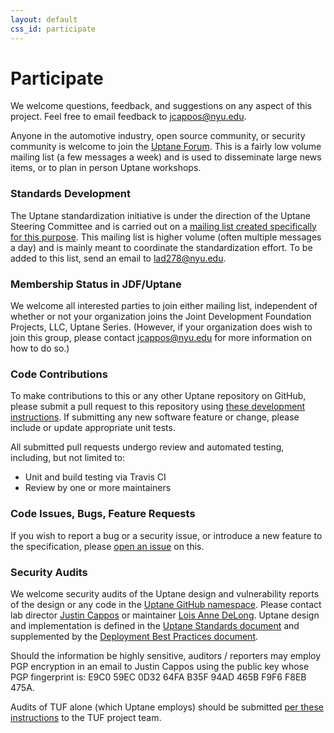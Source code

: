 ```yaml
---
layout: default
css_id: participate
---
```


# Participate

We welcome questions, feedback, and suggestions on any aspect of this project.
Feel free to email feedback to [jcappos@nyu.edu](mailto:jcappos@nyu.edu).

Anyone in the automotive industry, open source community, or security community
is welcome to join the
[Uptane Forum](https://groups.google.com/forum/#!forum/uptane-forum).
This is a fairly low volume mailing list (a few messages a week) and is used
to disseminate large news items, or to plan in person Uptane workshops.

### Standards Development
The Uptane standardization initiative is under the direction of the Uptane
Steering Committee and is carried out on a
[mailing list created specifically for this purpose](https://groups.google.com/forum/#!forum/uptane-standards).
This mailing list is higher volume (often multiple messages a day) and is
mainly meant to coordinate the standardization effort. To be added to this list, send an email to [lad278@nyu.edu](mailto:lad278@nyu.edu).

### Membership Status in JDF/Uptane
We welcome all interested parties to join either mailing list, independent of  
whether or not your organization joins the Joint Development Foundation Projects, LLC, Uptane Series.  (However, if your
organization does wish to join this group, please contact jcappos@nyu.edu
for more information on how to do so.)

### Code Contributions
To make contributions to this or any other Uptane repository on GitHub, please submit a pull request to this repository using [these development instructions](https://github.com/secure-systems-lab/lab-guidelines/blob/master/dev-workflow.md). If submitting any new software feature or change, please include or update appropriate unit tests.

All submitted pull requests undergo review and automated testing, including, but not limited to:
* Unit and build testing via Travis CI
* Review by one or more maintainers

### Code Issues, Bugs, Feature Requests

If you wish to report a bug or a security issue, or introduce a new feature to
the specification, please [open an issue](https://github.com/uptane/uptane-standard/issues/new)
on this.

### Security Audits

We welcome security audits of the Uptane design and vulnerability reports of
the design or any code in the [Uptane GitHub namespace](https://github.com/uptane). Please contact lab director
[Justin Cappos](mailto:jcappos@nyu.edu) or maintainer [Lois Anne DeLong](mailto:lad278@nyu.edu).
Uptane design and implementation is defined in the [Uptane Standards document](https://uptane.github.io/uptane-standard/uptane-standard.html) and supplemented by the [Deployment Best Practices document](https://uptane.github.io/deployment-considerations/index.html).

Should the information be highly sensitive, auditors / reporters may employ
PGP encryption in an email to Justin Cappos using the public key whose PGP
fingerprint is: E9C0 59EC 0D32 64FA B35F  94AD 465B F9F6 F8EB 475A.

Audits of TUF alone (which Uptane employs) should be submitted
[per these instructions](https://github.com/theupdateframework/tuf/blob/develop/docs/GOVERNANCE.md#tuf-governance) to the TUF project team.
